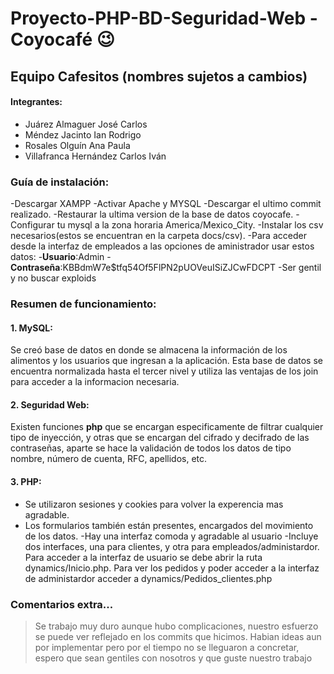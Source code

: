 # Proyecto-PHP-BD-Seguridad-Web  -  Coyocafé :wink:
## Equipo Cafesitos (nombres sujetos a cambios)

#### Integrantes:
- Juárez Almaguer José Carlos
- Méndez Jacinto Ian Rodrigo
- Rosales Olguín Ana Paula 
- Villafranca Hernández Carlos Iván

### Guía de instalación:
-Descargar XAMPP
-Activar Apache y MYSQL
-Descargar el ultimo commit realizado.
-Restaurar la ultima version de la base de datos coyocafe.
-Configurar tu mysql a la zona horaria America/Mexico_City.
-Instalar los csv necesarios(estos se encuentran en la carpeta docs/csv).
-Para acceder desde la interfaz de empleados a las opciones de aministrador usar estos datos:
  -**Usuario**:Admin
  -**Contraseña**:KBBdmW7e$tfq54Of5FlPN2pUOVeuISiZJCwFDCPT
 -Ser gentil y no buscar exploids

### Resumen de funcionamiento:
#### 1. MySQL:
  Se creó base de datos en donde se almacena la información de los alimentos y los usuarios que ingresan a la aplicación.
  Esta base de datos se encuentra normalizada hasta el tercer nivel y utiliza las ventajas de los join para acceder a la informacion necesaria.
  
#### 2. Seguridad Web:
  Existen funciones **php** que se encargan especificamente de filtrar cualquier tipo de inyección, y otras que se encargan del cifrado y decifrado de las contraseñas, aparte se hace la validación de todos los datos de tipo nombre, número de cuenta, RFC, apellidos, etc. 

#### 3. PHP:
  - Se utilizaron sesiones y cookies para volver la experencia mas agradable.
  - Los formularios también están presentes, encargados del movimiento de los datos.
  -Hay una interfaz comoda y agradable al usuario 
  -Incluye dos interfaces, una para clientes, y otra para empleados/administardor. Para acceder a la interfaz de usuario se debe abrir   la ruta dynamics/Inicio.php. Para ver los pedidos y poder acceder a la interfaz de administardor acceder a              dynamics/Pedidos_clientes.php
  
### Comentarios extra...
  > Se trabajo muy duro aunque hubo complicaciones, nuestro esfuerzo se puede ver reflejado en los commits que hicimos.
    Habian ideas aun por implementar pero por el tiempo no se lleguaron a concretar, espero que sean gentiles con nosotros y que guste nuestro trabajo

